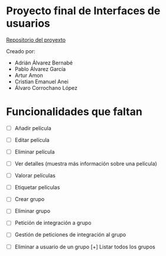 # Proyecto final de Interfaces de usuarios

[Repositorio del proyexto](https://github.com/arturAmon/iu2122)

Creado por:

* Adrián Álvarez Bernabé
* Pablo Álvarez García
* Artur Amon
* Cristian Emanuel Anei
* Álvaro Corrochano López

# Funcionalidades que faltan
- [ ] Añadir película
- [ ] Editar película
- [ ] Eliminar película
- [ ] Ver detalles (muestra más información sobre una película)
- [ ] Valorar películas
- [ ] Etiquetar películas
- [ ] Crear grupo
- [ ] Eliminar grupo
- [ ] Petición de integración a grupo
- [ ] Gestión de peticiones de integración al grupo
- [ ] Eliminar a usuario de un grupo
[+] Listar todos los grupos

